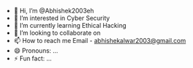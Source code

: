 - 👋 Hi, I’m @Abhishek2003eh
- 👀 I’m interested in Cyber Security
- 🌱 I’m currently learning Ethical Hacking
- 💞️ I’m looking to collaborate on 
- 📫 How to reach me Email - abhishekalwar2003@gmail.com
- 😄 Pronouns: ...
- ⚡ Fun fact: ...

<!---
Abhishek2003eh/Abhishek2003eh is a ✨ special ✨ repository because its `README.md` (this file) appears on your GitHub profile.
You can click the Preview link to take a look at your changes.
--->
